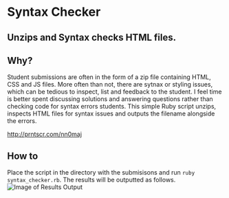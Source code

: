 # Syntax Checker
## Unzips and Syntax checks HTML files.

## Why?
Student submissions are often in the form of a zip file containing HTML, CSS and JS files. More often than not, there are sytnax
or styling issues, which can be tedious to inspect, list and feedback to the student. I feel time is better spent discussing solutions
and answering questions rather than checking code for syntax errors students.
This simple Ruby script unzips, inspects HTML files for syntax issues and outputs the filename alongside the errors. 

http://prntscr.com/nn0maj

## How to
Place the script in the directory with the submisisons and run `ruby syntax_checker.rb`. The results will be outputted as follows.
![Image of Results Output](https://i.ibb.co/4SWmL9g/download.png)

